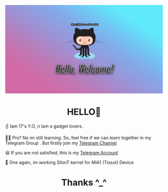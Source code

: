 ![logo](https://github.com/Busetdah/Busetdah/raw/master/Buset.jpg)
# <div align="center">HELLO👋</div>

<p>☝️ Iam 17's Y.O, n Iam a gadget lovers.</p>
<p>👨‍💻 Pro? No im still learning. So, feel free if we can learn together in my Telegram Group . But firstly join my <a href="https://t.me/ThisIsProject">Telegram Channel</a></p>
<p>😆 If you are not satisfied, this is my <a href="https://t.me/ThisIsTag">Telegram Account</a></p>
<p>💋 One again, im working SilonT kernel for MiA1 (Tissot) Device</p>

# <div align="center"> Thanks ^_^</div>
